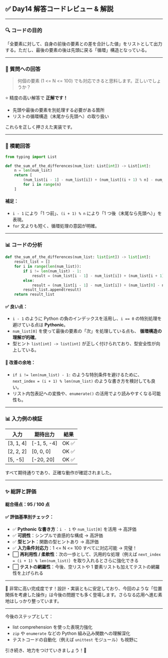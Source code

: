 ## ✅ Day14 解答コードレビュー & 解説

---

### 🔍 コードの目的

「全要素に対して、自身の前後の要素との差を合計した値」をリストとして出力する。ただし、最後の要素の後は先頭に戻る「循環」構造となっている。

---

### 💬 質問への回答

> 何個の要素 (1 <= N <= 100) でも対応できると思料します。正しいでしょうか？

⭐️ 精度の高い解答で **正解です！**

- 先頭や最後の要素を別処理する必要がある箇所
- リストの循環構造（末尾から先頭へ）の取り扱い

これらを正しく押さえた実装です。

---

### 🧠 模範回答

```python
from typing import List

def the_sum_of_the_differences(num_list: List[int]) -> List[int]:
    n = len(num_list)
    return [
        (num_list[i - 1] - num_list[i]) + (num_list[(i + 1) % n] - num_list[i])
        for i in range(n)
    ]
```

#### 補足：

- `i - 1` により「1 つ前」、`(i + 1) % n` により「1 つ後（末尾なら先頭へ）」を表現。
- `for` 文よりも短く、循環処理の意図が明確。

---

### 📊 コードの分析

```python
def the_sum_of_the_differences(num_list: list[int]) -> list[int]:
    result_list = []
    for i in range(len(num_list)):
        if i != len(num_list) - 1:
            result = (num_list[i - 1] - num_list[i]) + (num_list[i + 1] - num_list[i])
        else:
            result = (num_list[i - 1] - num_list[i]) + (num_list[0] - num_list[i])
        result_list.append(result)
    return result_list
```

#### ✅ 良い点：

- `i - 1` のように Python の負のインデックスを活用し、`i == 0` の特別処理を避けている点は **Pythonic**。
- `num_list[0]` を使って最後の要素の「次」を処理している点も、 **循環構造の理解が的確**。
- 型ヒント `list[int] -> list[int]` が正しく付けられており、型安全性が向上している。

#### 🔧 改善の余地：

- `if i != len(num_list) - 1:` のような特別条件を避けるために、`next_index = (i + 1) % len(num_list)` のような書き方を検討しても良い。
- リスト内包表記への変換や、`enumerate()` の活用でより読みやすくなる可能性も。

---

### 📊 入力例の検証

| 入力      | 期待出力    | 結果  |
| --------- | ----------- | ----- |
| [3, 1, 4] | [-1, 5, -4] | OK ✅ |
| [2, 2, 2] | [0, 0, 0]   | OK ✅ |
| [5, -5]   | [-20, 20]   | OK ✅ |

すべて期待通りであり、正確な動作が確認されました。

---

### ✨ 総評と評価

#### 総合得点：**95 / 100 点**

#### ✅ 評価基準別チェック：

- ✅ **Pythonic な書き方**：`i - 1` や `num_list[0]` を活用 → 高評価
- ✅ **可読性**：シンプルで直感的な構成 → 高評価
- ✅ **型ヒント**：関数の型ヒントあり → 高評価
- ✅ **入力条件対応力**：1 <= N <= 100 すべてに対応可能 → 完璧！
- ⬜️ **再利用性 / 柔軟性**：次の一歩として、汎用的な処理（例えば `next_index = (i + 1) % len(num_list)`）を取り入れるとさらに強化できる
- ⬜️ **テストの網羅性**：今後、空リストや 1 要素リストも加えてテストの網羅性を上げられる

---

🎉 非常に高い完成度です！設計・実装ともに安定しており、今回のような「位置関係を考慮した操作」は今後の問題でも多く登場します。さらなる応用へ進む素地はしっかり整っています。

---

今後のステップとして：

- list comprehension を使った表現力強化
- `zip` や `enumerate` などの Python 組み込み関数への理解深化
- テストコードの自動化（例えば `unittest` モジュール）も視野に

引き続き、地力をつけていきましょう！🚀
